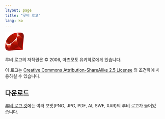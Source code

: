 ```yaml
---
layout: page
title: "루비 로고"
lang: ko
---
```


![루비 로고][logo]

루비 로고의 저작권은 &copy; 2006, 마츠모토 유키히로에게 있습니다.

이 로고는 [Creative Commons Attribution-ShareAlike 2.5 License][cc-by-sa]
의 조건하에 사용하실 수 있습니다.


## 다운로드

[루비 로고 킷][logo-kit]에는 여러 포맷(PNG, JPG, PDF, AI, SWF, XAR)의
루비 로고가 들어있습니다.


[logo]: /images/header-ruby-logo.png
[logo-kit]: http://cache.ruby-lang.org/pub/misc/logo/ruby-logo-kit.zip
[cc-by-sa]: http://creativecommons.org/licenses/by-sa/2.5/
